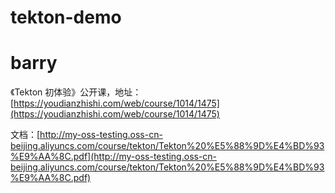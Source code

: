 # tekton-demo
# barry

《Tekton 初体验》公开课，地址：[https://youdianzhishi.com/web/course/1014/1475](https://youdianzhishi.com/web/course/1014/1475)

文档：[http://my-oss-testing.oss-cn-beijing.aliyuncs.com/course/tekton/Tekton%20%E5%88%9D%E4%BD%93%E9%AA%8C.pdf](http://my-oss-testing.oss-cn-beijing.aliyuncs.com/course/tekton/Tekton%20%E5%88%9D%E4%BD%93%E9%AA%8C.pdf)
